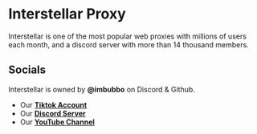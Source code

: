 # Interstellar Proxy

Interstellar is one of the most popular web proxies with millions of users each month, and a discord server with more than 14 thousand members.

## Socials 

Interstellar is owned by **@imbubbo** on Discord & Github.

- Our **[Tiktok Account](https://www.tiktok.com/@useinterstellar)**
- Our **[Discord Server](https://discord.gg/interstellar)**
- Our **[YouTube Channel](https://www.youtube.com/@unblocking)**

